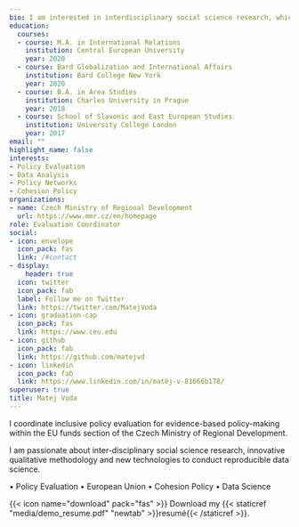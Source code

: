 ```yaml
---
bio: I am interested in interdisciplinary social science research, which draws on insights from network science, political economy and qualitative methodology. 
education:
  courses:
  - course: M.A. in International Relations
    institution: Central European University
    year: 2020
  - course: Bard Globalization and International Affairs 
    institution: Bard College New York
    year: 2020
  - course: B.A. in Area Studies
    institution: Charles University in Prague
    year: 2018
  - course: School of Slavonic and East European Studies
    institution: University College London
    year: 2017
email: ""
highlight_name: false
interests:
- Policy Evaluation
- Data Analysis 
- Policy Networks 
- Cohesion Policy 
organizations:
- name: Czech Ministry of Regional Development 
  url: https://www.mmr.cz/en/homepage 
role: Evaluation Coordinator 
social:
- icon: envelope
  icon_pack: fas
  link: /#contact
- display:
    header: true
  icon: twitter
  icon_pack: fab
  label: Follow me on Twitter
  link: https://twitter.com/MatejVoda
- icon: graduation-cap
  icon_pack: fas
  link: https://www.ceu.edu 
- icon: github
  icon_pack: fab
  link: https://github.com/matejvd
- icon: linkedin
  icon_pack: fab
  link: https://www.linkedin.com/in/matěj-v-81666b178/
superuser: true
title: Matej Voda
---
```


I coordinate inclusive policy evaluation for evidence-based policy-making within the EU funds section of the Czech Ministry of Regional Development. 

I am passionate about inter-disciplinary social science research, innovative qualitative methodology and new technologies to conduct reproducible data science. 

• Policy Evaluation • European Union • Cohesion Policy • Data Science

{{< icon name="download" pack="fas" >}} Download my {{< staticref "media/demo_resume.pdf" "newtab" >}}resumé{{< /staticref >}}.
